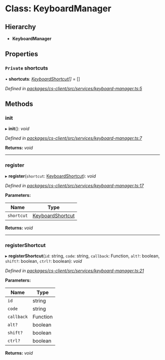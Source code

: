 # Class: KeyboardManager

## Hierarchy

* **KeyboardManager**

## Properties

### `Private` shortcuts

• **shortcuts**: *[KeyboardShortcut](_cs_core_src_utils_keyboard_shortcut_.keyboardshortcut.md)[]* =  []

*Defined in [packages/cs-client/src/services/keyboard-manager.ts:5](https://github.com/TNOCS/csnext/blob/34474da7/packages/cs-client/src/services/keyboard-manager.ts#L5)*

## Methods

###  init

▸ **init**(): *void*

*Defined in [packages/cs-client/src/services/keyboard-manager.ts:7](https://github.com/TNOCS/csnext/blob/34474da7/packages/cs-client/src/services/keyboard-manager.ts#L7)*

**Returns:** *void*

___

###  register

▸ **register**(`shortcut`: [KeyboardShortcut](_cs_core_src_utils_keyboard_shortcut_.keyboardshortcut.md)): *void*

*Defined in [packages/cs-client/src/services/keyboard-manager.ts:17](https://github.com/TNOCS/csnext/blob/34474da7/packages/cs-client/src/services/keyboard-manager.ts#L17)*

**Parameters:**

Name | Type |
------ | ------ |
`shortcut` | [KeyboardShortcut](_cs_core_src_utils_keyboard_shortcut_.keyboardshortcut.md) |

**Returns:** *void*

___

###  registerShortcut

▸ **registerShortcut**(`id`: string, `code`: string, `callback`: Function, `alt?`: boolean, `shift?`: boolean, `ctrl?`: boolean): *void*

*Defined in [packages/cs-client/src/services/keyboard-manager.ts:21](https://github.com/TNOCS/csnext/blob/34474da7/packages/cs-client/src/services/keyboard-manager.ts#L21)*

**Parameters:**

Name | Type |
------ | ------ |
`id` | string |
`code` | string |
`callback` | Function |
`alt?` | boolean |
`shift?` | boolean |
`ctrl?` | boolean |

**Returns:** *void*
